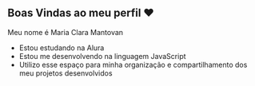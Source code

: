 ## Boas Vindas ao meu perfil ❤️

Meu nome é Maria Clara Mantovan

- Estou estudando na Alura
- Estou me desenvolvendo na linguagem JavaScript
- Utilizo esse espaço para minha organização e compartilhamento dos meu projetos desenvolvidos
 
